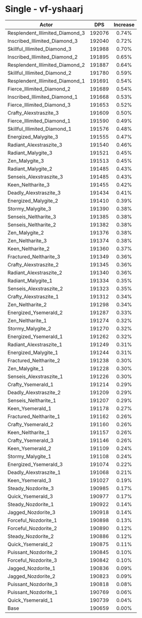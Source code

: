# Single - vf-yshaarj
| Actor | DPS | Increase |
|---|:---:|:---:|
|Resplendent_Illimited_Diamond_3|192076|0.74%|
|Inscribed_Illimited_Diamond_3|192040|0.72%|
|Skillful_Illimited_Diamond_3|191988|0.70%|
|Inscribed_Illimited_Diamond_2|191895|0.65%|
|Resplendent_Illimited_Diamond_2|191887|0.64%|
|Skillful_Illimited_Diamond_2|191780|0.59%|
|Resplendent_Illimited_Diamond_1|191691|0.54%|
|Fierce_Illimited_Diamond_2|191689|0.54%|
|Inscribed_Illimited_Diamond_1|191668|0.53%|
|Fierce_Illimited_Diamond_3|191653|0.52%|
|Crafty_Alexstraszite_3|191609|0.50%|
|Fierce_Illimited_Diamond_1|191590|0.49%|
|Skillful_Illimited_Diamond_1|191576|0.48%|
|Energized_Malygite_3|191555|0.47%|
|Radiant_Alexstraszite_3|191540|0.46%|
|Radiant_Malygite_3|191521|0.45%|
|Zen_Malygite_3|191513|0.45%|
|Radiant_Malygite_2|191485|0.43%|
|Senseis_Alexstraszite_3|191485|0.43%|
|Keen_Neltharite_3|191455|0.42%|
|Deadly_Alexstraszite_3|191434|0.41%|
|Energized_Malygite_2|191410|0.39%|
|Stormy_Malygite_3|191390|0.38%|
|Senseis_Neltharite_3|191385|0.38%|
|Senseis_Neltharite_2|191382|0.38%|
|Zen_Malygite_2|191376|0.38%|
|Zen_Neltharite_3|191374|0.38%|
|Keen_Neltharite_2|191360|0.37%|
|Fractured_Neltharite_3|191349|0.36%|
|Crafty_Alexstraszite_2|191345|0.36%|
|Radiant_Alexstraszite_2|191340|0.36%|
|Radiant_Malygite_1|191334|0.35%|
|Senseis_Alexstraszite_2|191323|0.35%|
|Crafty_Alexstraszite_1|191312|0.34%|
|Zen_Neltharite_2|191298|0.34%|
|Energized_Ysemerald_2|191287|0.33%|
|Zen_Neltharite_1|191274|0.32%|
|Stormy_Malygite_2|191270|0.32%|
|Energized_Ysemerald_1|191262|0.32%|
|Radiant_Alexstraszite_1|191249|0.31%|
|Energized_Malygite_1|191244|0.31%|
|Fractured_Neltharite_2|191238|0.30%|
|Zen_Malygite_1|191228|0.30%|
|Senseis_Alexstraszite_1|191226|0.30%|
|Crafty_Ysemerald_1|191214|0.29%|
|Deadly_Alexstraszite_2|191209|0.29%|
|Senseis_Neltharite_1|191207|0.29%|
|Keen_Ysemerald_1|191178|0.27%|
|Fractured_Neltharite_1|191162|0.26%|
|Crafty_Ysemerald_2|191160|0.26%|
|Keen_Neltharite_1|191157|0.26%|
|Crafty_Ysemerald_3|191146|0.26%|
|Keen_Ysemerald_2|191109|0.24%|
|Stormy_Malygite_1|191108|0.24%|
|Energized_Ysemerald_3|191074|0.22%|
|Deadly_Alexstraszite_1|191068|0.21%|
|Keen_Ysemerald_3|191027|0.19%|
|Steady_Nozdorite_3|190985|0.17%|
|Quick_Ysemerald_3|190977|0.17%|
|Steady_Nozdorite_1|190922|0.14%|
|Jagged_Nozdorite_3|190918|0.14%|
|Forceful_Nozdorite_1|190898|0.13%|
|Forceful_Nozdorite_2|190890|0.12%|
|Steady_Nozdorite_2|190886|0.12%|
|Quick_Ysemerald_2|190875|0.11%|
|Puissant_Nozdorite_2|190845|0.10%|
|Forceful_Nozdorite_3|190842|0.10%|
|Jagged_Nozdorite_1|190836|0.09%|
|Jagged_Nozdorite_2|190823|0.09%|
|Puissant_Nozdorite_3|190818|0.08%|
|Puissant_Nozdorite_1|190769|0.06%|
|Quick_Ysemerald_1|190739|0.04%|
|Base|190659|0.00%|
